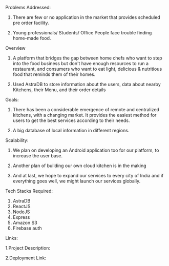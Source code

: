 Problems Addressed:

   1. There are few or no application in the market that provides scheduled pre order facility.
  
   2. Young professionals/ Students/ Office People face trouble finding home-made food.
  
Overview

   1. A platform that bridges the gap between home chefs who want to step into the food business but don't have enough resources to run a restaurant, and consumers who want to eat      light, delicious & nutritious food that reminds them of their homes.
   
   2. Used AstraDB to store information about the users, data about nearby Kitchens, their Menu, and their order details
    
Goals:

   1.  There has been a considerable emergence of remote and centralized kitchens, with a changing market. It provides the easiest method for users to get the best services according to their needs.

   2. A big database of local information in different regions.
   
Scalability:

   1. We plan on developing an Android application too for our platform, to increase the user base.
    
   2. Another plan of building our own cloud kitchen is in the making
   
   3.  And at last, we hope to expand our services to every city of India and if everything goes well, we might launch our services globally.

Tech Stacks Required:

1. AstraDB
2. ReactJS
3. NodeJS
4. Express
5. Amazon S3
6. Firebase auth
 
Links:

1.Project Description:

2.Deployment Link:


